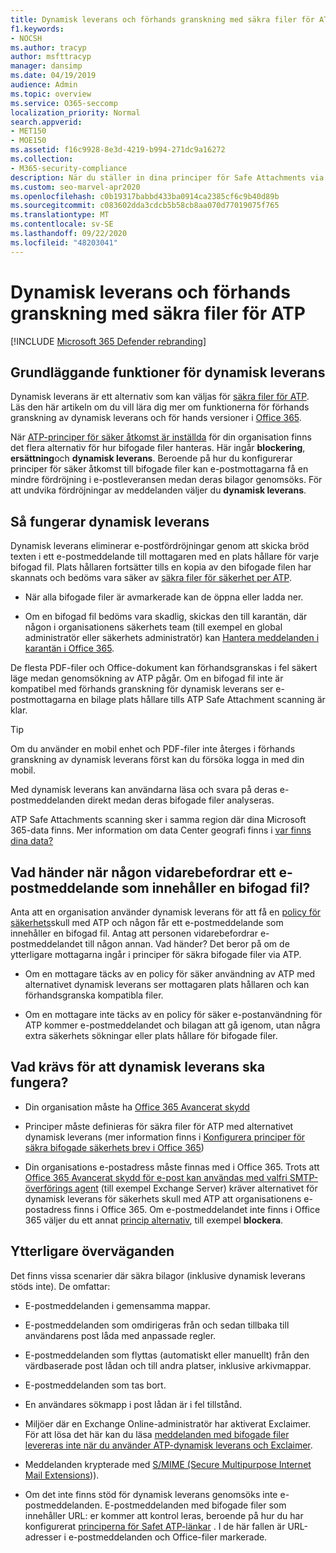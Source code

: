 ```yaml
---
title: Dynamisk leverans och förhands granskning med säkra filer för ATP
f1.keywords:
- NOCSH
ms.author: tracyp
author: msfttracyp
manager: dansimp
ms.date: 04/19/2019
audience: Admin
ms.topic: overview
ms.service: O365-seccomp
localization_priority: Normal
search.appverid:
- MET150
- MOE150
ms.assetid: f16c9928-8e3d-4219-b994-271dc9a16272
ms.collection:
- M365-security-compliance
description: När du ställer in dina principer för Safe Attachments via ATP väljer du dynamisk leverans för att undvika meddelande fördröjningar och göra det möjligt för användare att förhandsgranska bifogade filer som söks igenom.
ms.custom: seo-marvel-apr2020
ms.openlocfilehash: c0b19317babbd433ba0914ca2385cf6c9b40d89b
ms.sourcegitcommit: c083602dda3cdcb5b58cb8aa070d77019075f765
ms.translationtype: MT
ms.contentlocale: sv-SE
ms.lasthandoff: 09/22/2020
ms.locfileid: "48203041"
---
```

# <a name="dynamic-delivery-and-previewing-with-atp-safe-attachments"></a>Dynamisk leverans och förhands granskning med säkra filer för ATP

[!INCLUDE [Microsoft 365 Defender rebranding](../includes/microsoft-defender-for-office.md)]


## <a name="basic-features-of-dynamic-delivery"></a>Grundläggande funktioner för dynamisk leverans

Dynamisk leverans är ett alternativ som kan väljas för [säkra filer för ATP](atp-safe-attachments.md). Läs den här artikeln om du vill lära dig mer om funktionerna för förhands granskning av dynamisk leverans och för hands versioner i [Office 365](atp-safe-attachments.md).

När [ATP-principer för säker åtkomst är inställda](set-up-atp-safe-attachments-policies.md) för din organisation finns det flera alternativ för hur bifogade filer hanteras. Här ingår **blockering**, **ersättning**och **dynamisk leverans**. Beroende på hur du konfigurerar principer för säker åtkomst till bifogade filer kan e-postmottagarna få en mindre fördröjning i e-postleveransen medan deras bilagor genomsöks. För att undvika fördröjningar av meddelanden väljer du **dynamisk leverans**.

## <a name="how-dynamic-delivery-works"></a>Så fungerar dynamisk leverans

Dynamisk leverans eliminerar e-postfördröjningar genom att skicka bröd texten i ett e-postmeddelande till mottagaren med en plats hållare för varje bifogad fil. Plats hållaren fortsätter tills en kopia av den bifogade filen har skannats och bedöms vara säker av [säkra filer för säkerhet per ATP](atp-safe-attachments.md).

- När alla bifogade filer är avmarkerade kan de öppna eller ladda ner.

- Om en bifogad fil bedöms vara skadlig, skickas den till karantän, där någon i organisationens säkerhets team (till exempel en global administratör eller säkerhets administratör) kan [Hantera meddelanden i karantän i Office 365](manage-quarantined-messages-and-files.md).

De flesta PDF-filer och Office-dokument kan förhandsgranskas i fel säkert läge medan genomsökning av ATP pågår. Om en bifogad fil inte är kompatibel med förhands granskning för dynamisk leverans ser e-postmottagarna en bilage plats hållare tills ATP Safe Attachment scanning är klar.

> [!TIP]
> Om du använder en mobil enhet och PDF-filer inte återges i förhands granskning av dynamisk leverans först kan du försöka logga in med din mobil.

Med dynamisk leverans kan användarna läsa och svara på deras e-postmeddelanden direkt medan deras bifogade filer analyseras.

ATP Safe Attachments scanning sker i samma region där dina Microsoft 365-data finns. Mer information om data Center geografi finns i [var finns dina data?](https://products.office.com/where-is-your-data-located?geo=All)

## <a name="what-happens-when-someone-forwards-an-email-that-contains-an-attachment"></a>Vad händer när någon vidarebefordrar ett e-postmeddelande som innehåller en bifogad fil?

Anta att en organisation använder dynamisk leverans för att få en [policy för säkerhets](set-up-atp-safe-attachments-policies.md)skull med ATP och någon får ett e-postmeddelande som innehåller en bifogad fil. Antag att personen vidarebefordrar e-postmeddelandet till någon annan. Vad händer? Det beror på om de ytterligare mottagarna ingår i principer för säkra bifogade filer via ATP.

- Om en mottagare täcks av en policy för säker användning av ATP med alternativet dynamisk leverans ser mottagaren plats hållaren och kan förhandsgranska kompatibla filer.

- Om en mottagare inte täcks av en policy för säker e-postanvändning för ATP kommer e-postmeddelandet och bilagan att gå igenom, utan några extra säkerhets sökningar eller plats hållare för bifogade filer.

## <a name="whats-required-for-dynamic-delivery-to-work"></a>Vad krävs för att dynamisk leverans ska fungera?

- Din organisation måste ha [Office 365 Avancerat skydd](office-365-atp.md)

- Principer måste definieras för säkra filer för ATP med alternativet dynamisk leverans (mer information finns i [Konfigurera principer för säkra bifogade säkerhets brev i Office 365](set-up-atp-safe-attachments-policies.md))

- Din organisations e-postadress måste finnas med i Office 365. Trots att [Office 365 Avancerat skydd för e-post kan användas med valfri SMTP-överförings agent](https://docs.microsoft.com/office365/servicedescriptions/office-365-advanced-threat-protection-service-description#requirements-for-office-365-advanced-threat-protection-atp) (till exempel Exchange Server) kräver alternativet för dynamisk leverans för säkerhets skull med ATP att organisationens e-postadress finns i Office 365. Om e-postmeddelandet inte finns i Office 365 väljer du ett annat [princip alternativ](set-up-atp-safe-attachments-policies.md#step-3-learn-about-atp-safe-attachments-policy-options), till exempel **blockera**.

## <a name="additional-considerations"></a>Ytterligare överväganden

Det finns vissa scenarier där säkra bilagor (inklusive dynamisk leverans stöds inte). De omfattar:

- E-postmeddelanden i gemensamma mappar.

- E-postmeddelanden som omdirigeras från och sedan tillbaka till användarens post låda med anpassade regler.

- E-postmeddelanden som flyttas (automatiskt eller manuellt) från den värdbaserade post lådan och till andra platser, inklusive arkivmappar.

- E-postmeddelanden som tas bort.

- En användares sökmapp i post lådan är i fel tillstånd.

- Miljöer där en Exchange Online-administratör har aktiverat Exclaimer. För att lösa det här kan du läsa [meddelanden med bifogade filer levereras inte när du använder ATP-dynamisk leverans och Exclaimer](https://support.microsoft.com/help/4014438).

- Meddelanden krypterade med [S/MIME (Secure Multipurpose Internet Mail Extensions](s-mime-for-message-signing-and-encryption.md))).

- Om det inte finns stöd för dynamisk leverans genomsöks inte e-postmeddelanden. E-postmeddelanden med bifogade filer som innehåller URL: er kommer att kontrol leras, beroende på hur du har konfigurerat [principerna för Safet ATP-länkar](set-up-atp-safe-links-policies.md) . I de här fallen är URL-adresser i e-postmeddelanden och Office-filer markerade.
